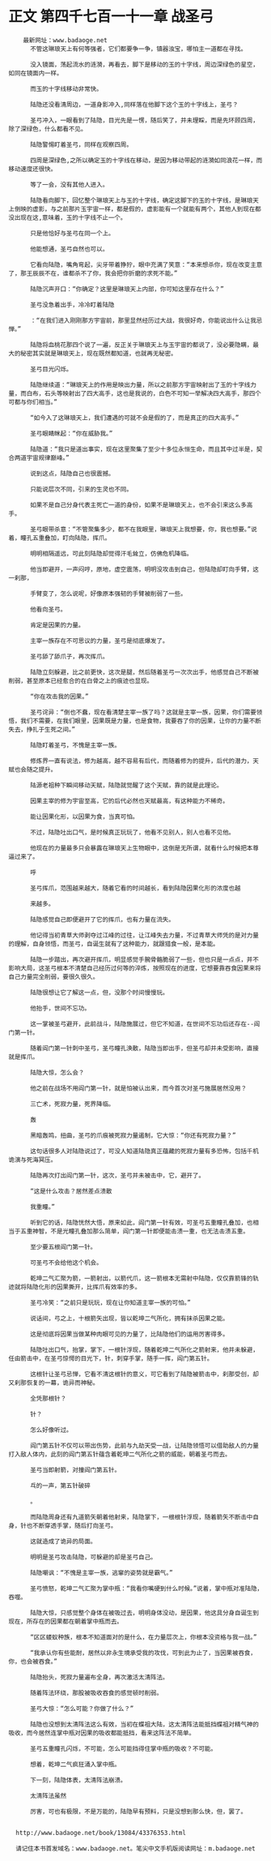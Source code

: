 # 正文 第四千七百一十一章 战圣弓
        最新网址：www.badaoge.net
          不管这琳琅天上有何等强者，它们都要争一争，镇器浊宝，哪怕主一道都在寻找。
      
          没入镜面，荡起流水的涟漪，再看去，脚下是移动的玉的十字线，周边深绿色的星空，如同在镜面内一样。
      
          而玉的十字线移动非常快。
      
          陆隐还没看清周边，一道身影冲入,同样落在他脚下这个玉的十字线上，圣弓？
      
          圣弓冲入，一眼看到了陆隐，目光先是一愣，随后笑了，并未理睬，而是先环顾四周，除了深绿色，什么都看不见。
      
          陆隐警惕盯着圣弓，同样在观察四周。
      
          四周是深绿色,之所以确定玉的十字线在移动，是因为移动带起的涟漪如同浪花一样，而移动速度还很快。
      
          等了一会，没有其他人进入。
      
          陆隐看向脚下，回忆整个琳琅天上与玉的十字线，确定这脚下的玉的十字线，是琳琅天上倒映的虚影，与之前那片玉宇宙一样，都是假的，虚影能有一个就能有两个，其他人到现在都没出现在这,意味着，玉的十字线不止一个。
      
          只是他恰好与圣弓在同一个上。
      
          他能想通，圣弓自然也可以。
      
          它看向陆隐，嘴角弯起，尖牙带着狰狞，眼中充满了笑意：“本来想杀你，现在改变主意了，那王辰辰不在，谁都杀不了你，我会把你折磨的求死不能。”
      
          陆隐沉声开口：“你确定？这里是琳琅天上内部，你可知这里存在什么？”
      
          圣弓没急着出手，冷冷盯着陆隐
      
          ：“在我们进入刚刚那方宇宙前，那里显然经历过大战，我很好奇，你能说出什么让我忌惮。”
      
          陆隐将血桃花那四个说了一遍，反正关于琳琅天上与玉宇宙的都说了，没必要隐瞒，最大的秘密其实就是琳琅天上，现在既然都知道，也就再无秘密。
      
          圣弓目光闪烁。
      
          陆隐继续道：“琳琅天上的作用是映出力量，所以之前那方宇宙映射出了玉的十字线力量，而白布，石头等映射出了四大高手，这也是我说的，白色不可知一举解决四大高手，那四个可都与你们相当。”
      
          “如今入了这琳琅天上，我们遭遇的可就不会是假的了，而是真正的四大高手。”
      
          圣弓眼睛眯起：“你在威胁我。”
      
          陆隐道：“我只是道出事实，现在这里聚集了至少十多位永恒生命，而且其中过半是，契合两道宇宙规律巅峰。”
      
          说到这点，陆隐自己也很震撼。
      
          只能说层次不同，引来的生灵也不同。
      
          如果不是自己分身代表主死亡一道的身份，如果不是琳琅天上，也不会引来这么多高手。
      
          圣弓眼带杀意：“不管聚集多少，都不在我眼里，琳琅天上我想要，你，我也想要。”说着，瞳孔五重叠加，盯向陆隐，挥爪。
      
          明明相隔遥远，可此刻陆隐却觉得汗毛耸立，仿佛危机降临。
      
          他当即避开，一声闷哼，原地，虚空震荡，明明没攻击到自己，但陆隐却盯向手臂，这一刹那，
      
          手臂变了，怎么说呢，好像原本强韧的手臂被削弱了一些。
      
          他看向圣弓。
      
          肯定是因果的力量。
      
          主宰一族存在不可思议的力量，圣弓是彻底爆发了。
      
          圣弓舔了舔爪子，再次挥爪。
      
          陆隐立刻躲避，比之前更快，这次是腿，然后随着圣弓一次次出手，他感觉自己不断被削弱，甚至原本已经愈合的在白骨之上的痕迹也显现。
      
          “你在攻击我的因果。”
      
          圣弓诧异：“倒也不蠢，现在看清楚主宰一族了吗？这就是主宰一族，因果，你们需要领悟，我们不需要，在我们眼里，因果既是力量，也是食物，我要吞了你的因果，让你的力量不断失去，挣扎于生死之间。”
      
          陆隐盯着圣弓，不愧是主宰一族。
      
          修炼界一直有说法，修为越高，越不容易有后代，而随着修为的提升，后代的潜力，天赋也会随之提升。
      
          陆源老祖种下瞬间移动天赋，陆隐就觉醒了这个天赋，靠的就是此理论。
      
          因果主宰的修为宇宙至高，它的后代必然也天赋最高，有这种能力不稀奇。
      
          能让因果化形，以因果为食，当真可怕。
      
          不过，陆隐吐出口气，是时候真正玩玩了，他看不见别人，别人也看不见他。
      
          他现在的力量最多只会暴露在琳琅天上生物眼中，这倒是无所谓，就看什么时候把本尊逼过来了。
      
          呼
      
          圣弓挥爪，范围越来越大，随着它看的时间越长，看到陆隐因果化形的浓度也越
      
          来越多。
      
          陆隐感觉自己即便避开了它的挥爪，也有力量在流失。
      
          他记得当初青草大师剥夺过江峰的过往，让江峰失去力量，不过青草大师凭的是对力量的理解，自身领悟，而圣弓，自诞生就有了这种能力，就跟猎食一般，是本能。
      
          陆隐一步踏出，再次避开挥爪，明显感觉手腕骨骼脆弱了一些，但也只是一点点，并不影响大局，这圣弓根本不清楚自己经历过何等的淬炼，按照现在的进度，它想要靠吞食因果来将自己力量完全削弱，要很久很久。
      
          陆隐很想让它了解这一点，但，没那个时间慢慢玩。
      
          他抬手，世间不忘功。
      
          这一掌被圣弓避开，此前战斗，陆隐施展过，但它不知道，在世间不忘功后还存在--阎门第一针。
      
          随着阎门第一针刺中圣弓，圣弓瞳孔涣散，陆隐当即出手，但圣弓却并未受影响，直接就是挥爪。
      
          陆隐大惊，怎么会？
      
          他之前在战场不用阎门第一针，就是怕被认出来，而今首次对圣弓施展居然没用？
      
          三亡术，死寂力量，死界降临。
      
          轰
      
          黑暗轰鸣，扭曲，圣弓的爪痕被死寂力量遏制，它大惊：“你还有死寂力量？”
      
          这句话很多人对陆隐说过了，可没人知道陆隐真正蕴藏的死寂力量有多恐怖，包括千机诡演与死海冥压。
      
          陆隐再次打出阎门第一针，这次，圣弓并未被击中，它，避开了。
      
          “这是什么攻击？居然差点溃散
      
          我重瞳。”
      
          听到它的话，陆隐恍然大悟，原来如此，阎门第一针有效，可圣弓五重瞳孔叠加，也相当于五重神智，不是光瞳孔叠加那么简单，阎门第一针即便能击溃一重，也无法击溃五重。
      
          至少要五根阎门第一针。
      
          可圣弓不会给他这个机会。
      
          乾坤二气汇聚为箭，一箭射出，以箭代爪，这一箭根本无需射中陆隐，仅仅靠箭锋的轨迹就将陆隐化形的因果撕开，比挥爪有效率的多。
      
          圣弓冷笑：“之前只是玩玩，现在让你知道主宰一族的可怕。”
      
          说话间，弓之上，十根箭矢出现，皆以乾坤二气所化，拥有抹杀因果之能。
      
          这是彻底将因果当做某种肉眼可见的力量了，比陆隐他们的运用厉害得多。
      
          陆隐吐出口气，抬掌，掌下，一根针浮现，随着乾坤二气所化之箭射来，他并未躲避，任由箭击中，在圣弓惊愕的目光下，针，刺穿手掌，随手一挥，阎门第五针。
      
          这根针让圣弓忌惮，它看不清这根针的意义，可它看到了陆隐被箭击中，刹那受创，却又刹那恢复的一幕，诡异而神秘。
      
          全凭那根针？
      
          针？
      
          怎么好像听过。
      
          阎门第五针不仅可以带出伤势，此前与九劫天受一战，让陆隐领悟可以借助敌人的力量打入敌人体内，此刻的阎门第五针蕴含着乾坤二气所化之箭的威能，朝着圣弓而去。
      
          圣弓当即射箭，对撞阎门第五针。
      
          乓的一声，第五针破碎
      
          。
      
          而陆隐周身还有九道箭矢朝着他射来，陆隐掌下，一根根针浮现，随着箭矢不断击中自身，针也不断穿透手掌，随后打向圣弓。
      
          这就造成了诡异的局面。
      
          明明是圣弓攻击陆隐，可躲避的却是圣弓自己。
      
          陆隐嘲讽：“不愧是主宰一族，逃窜的姿势就是霸气。”
      
          圣弓愤怒，乾坤二气汇聚为掌中瓶：“我看你嘴硬到什么时候。”说着，掌中瓶对准陆隐，吞噬。
      
          陆隐大惊，只感觉整个身体在被吸过去，明明身体没动，是因果，他这具分身自诞生到现在，所存在的因果都在朝着掌中瓶而去。
      
          “区区蝼蚁种族，根本不知道面对的是什么，在力量层次上，你根本没资格与我一战。”
      
          “我承认你有些能耐，居然以非永生境承受我的攻伐，可到此为止了，当因果被吞食，你，也会被吞食。”
      
          陆隐抬头，死寂力量遍布全身，再次激活太清阵法。
      
          随着阵法环绕，那股被吸收吞食的感觉顿时削弱。
      
          圣弓大惊：“怎么可能？你做了什么？”
      
          陆隐也没想到太清阵法这么有效，当初在蝶祖大陆，这太清阵法能抵挡蝶祖对精气神的吸收，而今居然连掌中瓶对因果的吸收都能抵挡，看来这阵法不简单。
      
          圣弓五重瞳孔闪烁，不可能，怎么可能挡得住掌中瓶的吸收？不可能。
      
          想着，乾坤二气疯狂涌入掌中瓶。
      
          下一刻，陆隐体表，太清阵法崩溃。
      
          太清阵法虽然
      
          厉害，可也有极限，不是万能的，陆隐早有预料，只是没想到那么快，但，罢了。
      
      
      http://www.badaoge.net/book/13084/43376353.html
      
      请记住本书首发域名：www.badaoge.net。笔尖中文手机版阅读网址：m.badaoge.net